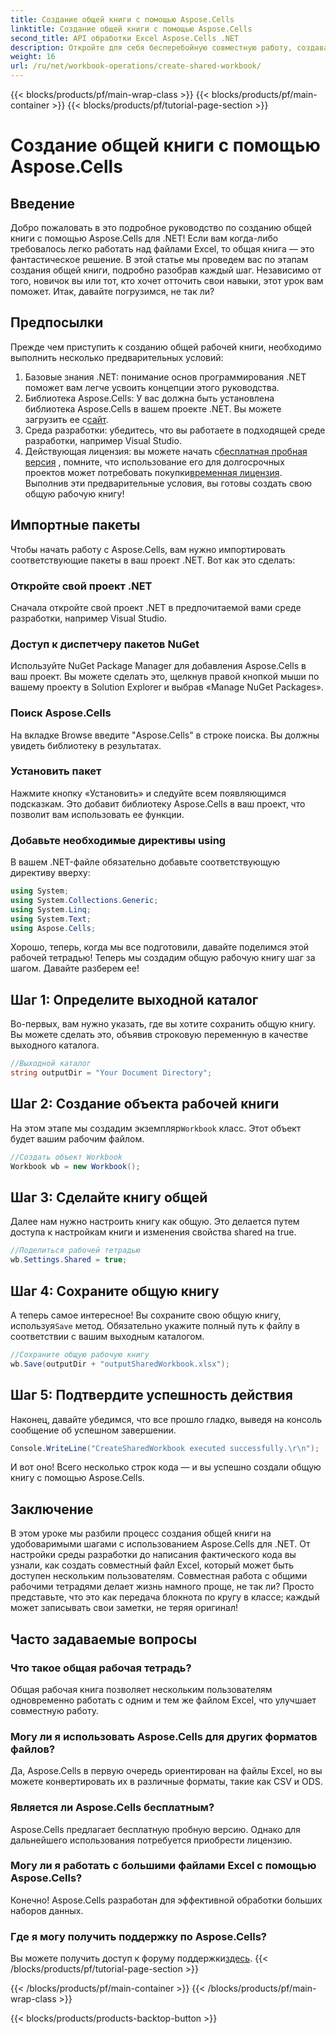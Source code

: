 ```yaml
---
title: Создание общей книги с помощью Aspose.Cells
linktitle: Создание общей книги с помощью Aspose.Cells
second_title: API обработки Excel Aspose.Cells .NET
description: Откройте для себя бесперебойную совместную работу, создавая общие рабочие книги с помощью Aspose.Cells для .NET с помощью этого простого пошагового руководства.
weight: 16
url: /ru/net/workbook-operations/create-shared-workbook/
---
```


{{< blocks/products/pf/main-wrap-class >}}
{{< blocks/products/pf/main-container >}}
{{< blocks/products/pf/tutorial-page-section >}}

# Создание общей книги с помощью Aspose.Cells

## Введение
Добро пожаловать в это подробное руководство по созданию общей книги с помощью Aspose.Cells для .NET! Если вам когда-либо требовалось легко работать над файлами Excel, то общая книга — это фантастическое решение. В этой статье мы проведем вас по этапам создания общей книги, подробно разобрав каждый шаг. Независимо от того, новичок вы или тот, кто хочет отточить свои навыки, этот урок вам поможет. Итак, давайте погрузимся, не так ли?
## Предпосылки
Прежде чем приступить к созданию общей рабочей книги, необходимо выполнить несколько предварительных условий:
1. Базовые знания .NET: понимание основ программирования .NET поможет вам легче усвоить концепции этого руководства.
2. Библиотека Aspose.Cells: У вас должна быть установлена библиотека Aspose.Cells в вашем проекте .NET. Вы можете загрузить ее с[сайт](https://releases.aspose.com/cells/net/).
3. Среда разработки: убедитесь, что вы работаете в подходящей среде разработки, например Visual Studio.
4.  Действующая лицензия: вы можете начать с[бесплатная пробная версия](https://releases.aspose.com/) , помните, что использование его для долгосрочных проектов может потребовать покупки[временная лицензия](https://purchase.aspose.com/temporary-license/).
Выполнив эти предварительные условия, вы готовы создать свою общую рабочую книгу!
## Импортные пакеты
Чтобы начать работу с Aspose.Cells, вам нужно импортировать соответствующие пакеты в ваш проект .NET. Вот как это сделать:
### Откройте свой проект .NET
Сначала откройте свой проект .NET в предпочитаемой вами среде разработки, например Visual Studio.
### Доступ к диспетчеру пакетов NuGet
Используйте NuGet Package Manager для добавления Aspose.Cells в ваш проект. Вы можете сделать это, щелкнув правой кнопкой мыши по вашему проекту в Solution Explorer и выбрав «Manage NuGet Packages».
### Поиск Aspose.Cells
На вкладке Browse введите "Aspose.Cells" в строке поиска. Вы должны увидеть библиотеку в результатах.
### Установить пакет
Нажмите кнопку «Установить» и следуйте всем появляющимся подсказкам. Это добавит библиотеку Aspose.Cells в ваш проект, что позволит вам использовать ее функции.
### Добавьте необходимые директивы using
В вашем .NET-файле обязательно добавьте соответствующую директиву вверху:
```csharp
using System;
using System.Collections.Generic;
using System.Linq;
using System.Text;
using Aspose.Cells;
```
Хорошо, теперь, когда мы все подготовили, давайте поделимся этой рабочей тетрадью!
Теперь мы создадим общую рабочую книгу шаг за шагом. Давайте разберем ее!
## Шаг 1: Определите выходной каталог
Во-первых, вам нужно указать, где вы хотите сохранить общую книгу. Вы можете сделать это, объявив строковую переменную в качестве выходного каталога.
```csharp
//Выходной каталог
string outputDir = "Your Document Directory";
```
## Шаг 2: Создание объекта рабочей книги
 На этом этапе мы создадим экземпляр`Workbook` класс. Этот объект будет вашим рабочим файлом.
```csharp
//Создать объект Workbook
Workbook wb = new Workbook();
```
## Шаг 3: Сделайте книгу общей
Далее нам нужно настроить книгу как общую. Это делается путем доступа к настройкам книги и изменения свойства shared на true.
```csharp
//Поделиться рабочей тетрадью
wb.Settings.Shared = true;
```
## Шаг 4: Сохраните общую книгу
 А теперь самое интересное! Вы сохраните свою общую книгу, используя`Save` метод. Обязательно укажите полный путь к файлу в соответствии с вашим выходным каталогом.
```csharp
//Сохраните общую рабочую книгу
wb.Save(outputDir + "outputSharedWorkbook.xlsx");
```
## Шаг 5: Подтвердите успешность действия
Наконец, давайте убедимся, что все прошло гладко, выведя на консоль сообщение об успешном завершении.
```csharp
Console.WriteLine("CreateSharedWorkbook executed successfully.\r\n");
```
И вот оно! Всего несколько строк кода — и вы успешно создали общую книгу с помощью Aspose.Cells.
## Заключение
В этом уроке мы разбили процесс создания общей книги на удобоваримыми шагами с использованием Aspose.Cells для .NET. От настройки среды разработки до написания фактического кода вы узнали, как создать совместный файл Excel, который может быть доступен нескольким пользователям.
Совместная работа с общими рабочими тетрадями делает жизнь намного проще, не так ли? Просто представьте, что это как передача блокнота по кругу в классе; каждый может записывать свои заметки, не теряя оригинал!
## Часто задаваемые вопросы
### Что такое общая рабочая тетрадь?  
Общая рабочая книга позволяет нескольким пользователям одновременно работать с одним и тем же файлом Excel, что улучшает совместную работу.
### Могу ли я использовать Aspose.Cells для других форматов файлов?  
Да, Aspose.Cells в первую очередь ориентирован на файлы Excel, но вы можете конвертировать их в различные форматы, такие как CSV и ODS.
### Является ли Aspose.Cells бесплатным?  
Aspose.Cells предлагает бесплатную пробную версию. Однако для дальнейшего использования потребуется приобрести лицензию.
### Могу ли я работать с большими файлами Excel с помощью Aspose.Cells?  
Конечно! Aspose.Cells разработан для эффективной обработки больших наборов данных.
### Где я могу получить поддержку по Aspose.Cells?  
 Вы можете получить доступ к форуму поддержки[здесь](https://forum.aspose.com/c/cells/9).
{{< /blocks/products/pf/tutorial-page-section >}}

{{< /blocks/products/pf/main-container >}}
{{< /blocks/products/pf/main-wrap-class >}}

{{< blocks/products/products-backtop-button >}}
